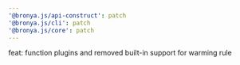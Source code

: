 ```yaml
---
'@bronya.js/api-construct': patch
'@bronya.js/cli': patch
'@bronya.js/core': patch
---
```


feat: function plugins and removed built-in support for warming rule

